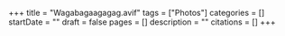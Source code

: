 +++
title = "Wagabagaagagag.avif"
tags = ["Photos"]
categories = []
startDate = ""
draft = false
pages = []
description = ""
citations = []
+++

